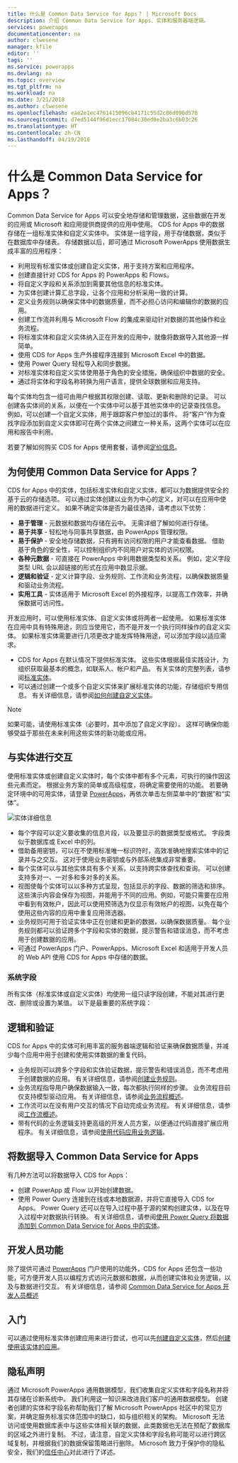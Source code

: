 ```yaml
---
title: 什么是 Common Data Service for Apps？ | Microsoft Docs
description: 介绍 Common Data Service for Apps、实体和服务器端逻辑。
services: powerapps
documentationcenter: na
author: clwesene
manager: kfile
editor: ''
tags: ''
ms.service: powerapps
ms.devlang: na
ms.topic: overview
ms.tgt_pltfrm: na
ms.workload: na
ms.date: 3/21/2018
ms.author: clwesene
ms.openlocfilehash: eae2e1ec4761415096cb4171c55d2c86d096d578
ms.sourcegitcommit: d7ed5144f96d1ecc17084c30ed0e2ba3c6b03c26
ms.translationtype: HT
ms.contentlocale: zh-CN
ms.lasthandoff: 04/19/2018
---
```

# <a name="what-is-common-data-service-for-apps"></a>什么是 Common Data Service for Apps？

Common Data Service for Apps 可以安全地存储和管理数据，这些数据在开发的应用或 Microsoft 和应用提供商提供的应用中使用。 CDS for Apps 中的数据存储在一组标准实体和自定义实体中。 实体是一组字段，用于存储数据，类似于在数据库中存储表。 存储数据以后，即可通过 Microsoft PowerApps 使用数据生成丰富的应用程序：

* 利用现有标准实体或创建自定义实体，用于支持方案和应用程序。
* 创建直接针对 CDS for Apps 的 PowerApps 和 Flows。
* 将自定义字段和关系添加到需要其他信息的标准实体。
* 为实体创建计算汇总字段，让各个应用和分析采用一致的计算。
* 定义业务规则以确保实体中的数据质量，而不必担心访问和编辑你的数据的应用。
* 创建工作流并利用与 Microsoft Flow 的集成来驱动针对数据的其他操作和业务流程。
* 将标准实体和自定义实体纳入正在开发的应用中，就像将数据导入其他源一样简单。
* 使用 CDS for Apps 生产外接程序连接到 Microsoft Excel 中的数据。
* 使用 Power Query 轻松导入和同步数据。
* 对标准实体和自定义实体使用基于角色的安全措施，确保组织中数据的安全。
* 通过将实体和字段名称转换为用户语言，提供全球数据和应用支持。

每个实体均包含一组可由用户根据其权限创建、读取、更新和删除的记录。 可以创建各实体间的关系，以便在一个实体中可以基于其他实体中的记录查找信息。 例如，可以创建一个自定义实体，用于跟踪客户参加过的事件。 将“客户”作为查找字段添加到自定义实体即可在两个实体之间建立一种关系，这两个实体可以在应用和报告中利用。

若要了解如何购买 CDS for Apps 使用套餐，请参阅[定价信息](../../administrator/pricing-billing-skus.md)。

## <a name="why-use-common-data-service-for-apps"></a>为何使用 Common Data Service for Apps？
CDS for Apps 中的实体，包括标准实体和自定义实体，都可以为数据提供安全的基于云的存储选项。 可以通过实体创建以业务为中心的定义，对可以在应用中使用的数据进行定义。 如果不确定实体是否为最佳选择，请考虑以下优势：

* **易于管理** - 元数据和数据均存储在云中。 无需详细了解如何进行存储。
* **易于共享** - 轻松地与同事共享数据，由 PowerApps 管理权限。
* **易于保护** - 安全地存储数据，只有拥有访问权限的用户才能查看数据。 借助基于角色的安全性，可以控制组织内不同用户对实体的访问权限。
* **各种元数据** - 可直接在 PowerApps 中利用数据类型和关系。 例如，定义字段类型 URL 会以超链接的形式在应用中数显示据。
* **逻辑和验证** - 定义计算字段、业务规则、工作流和业务流程，以确保数据质量和驱动业务流程。
* **实用工具** - 实体适用于 Microsoft Excel 的外接程序，以提高工作效率，并确保数据可访问性。

开发应用时，可以使用标准实体、自定义实体或将两者一起使用。 如果标准实体在应用中具有特殊用途，则应当使用它，而不是开发一个执行同样操作的自定义实体。 如果标准实体需要进行几项更改才能发挥特殊用途，可以添加字段以适应需求。

* CDS for Apps 在默认情况下提供标准实体。 这些实体根据最佳实践设计，为组织获取最基本的概念，如联系人、帐户和产品。 有关实体的完整列表，请参阅[标准实体](data-platform-intro.md#standard-entities)。
* 可以通过创建一个或多个自定义实体来扩展标准实体的功能，存储组织专用信息。 有关详细信息，请参阅[如何创建自定义实体](create-custom-entity.md)。

> [!NOTE]
> 如果可能，请使用标准实体（必要时，其中添加了自定义字段）。 这样可确保你能够受益于那些在未来利用这些实体的新功能或应用。

## <a name="interacting-with-entities"></a>与实体进行交互

使用标准实体或创建自定义实体时，每个实体中都有多个元素，可执行的操作因这些元素而定。 根据业务方案的简单或高级程度，将确定需要使用的功能。 若要确定环境中的可用实体，请登录 [PowerApps](https://web.powerapps.com)，再依次单击左侧菜单中的“数据”和“实体”。

![实体详细信息](./media/data-platform-cds-intro/entitylist.png "实体详细信息")

* 每个字段可以定义要收集的信息片段，以及要显示的数据类型或格式。 字段类似于数据库或 Excel 中的列。
* 借助备用密钥，可以在不使用标准唯一标识符时，高效准确地搜索实体中的记录并与之交互。 这对于使用业务密钥或与外部系统集成非常重要。
* 每个实体可以与其他实体具有多个关系，以支持跨实体查找和查询。 可以创建支持多对一、一对多和多对多的关系。
* 视图使每个实体可以以多种方式呈现，包括显示的字段、数据的筛选和排序。 这些演示内容会保存为视图，并能用于不同的应用。例如，可能只需要在应用中看到有效帐户，因此可以使用预筛选为仅显示有效帐户的视图，以免在每个使用这些内容的应用中重复应用筛选器。
* 业务规则可用于验证实体中正在创建和更新的数据，以确保数据质量。 每个业务规则都可以验证跨多个字段和实体的数据，提示警告和错误消息，而不考虑用于创建数据的应用。
* 可通过 PowerApps 门户、PowerApps、Microsoft Excel 和适用于开发人员的 Web API 使用 CDS for Apps 中存储的数据。

### <a name="system-fields"></a>系统字段
所有实体（标准实体或自定义实体）均使用一组只读字段创建，不能对其进行更改、删除或设置为某值。 以下是最重要的系统字段：

## <a name="logic-and-validation"></a>逻辑和验证

CDS for Apps 中的实体可利用丰富的服务器端逻辑和验证来确保数据质量，并减少每个应用中用于创建和使用实体数据的重复代码。

* 业务规则可以跨多个字段和实体验证数据，提示警告和错误消息，而不考虑用于创建数据的应用。 有关详细信息，请参阅[创建业务规则](./data-platform-create-business-rule.md)。
* 业务流程指导用户确保数据输入一致，每次都执行同样的步骤。 业务流程目前仅支持模型驱动应用。 有关详细信息，请参阅[业务流程概述](/dynamics365/customer-engagement/customize/business-process-flows-overview)。
* 工作流可以在没有用户交互的情况下自动完成业务流程。 有关详细信息，请参阅[工作流概述](/dynamics365/customer-engagement/customize/workflow-processes)。
* 带有代码的业务逻辑支持更高级的开发人员方案，以便通过代码直接扩展应用程序。 有关详细信息，请参阅[使用代码应用业务逻辑](../../developer/common-data-service/apply-business-logic-with-code.md)。

## <a name="getting-data-into-common-data-service-for-apps"></a>将数据导入 Common Data Service for Apps

有几种方法可以将数据导入 CDS for Apps：

* 创建 PowerApp 或 Flow 以开始创建数据。
* 使用 Power Query 连接到在线或本地数据源，并将它直接导入 CDS for Apps。 Power Query 还可以在导入过程中基于源的架构创建实体，以及在导入过程中对数据执行转换。 有关详细信息，请参阅[使用 Power Query 将数据添加到 Common Data Service for Apps 中的实体](./data-platform-cds-newentity-pq.md)。

## <a name="developer-capabilities"></a>开发人员功能

除了提供可通过 [PowerApps](https://web.powerapps.com) 门户使用的功能外，CDS for Apps 还包含一些功能，可方便开发人员以编程方式访问元数据和数据，从而创建实体和业务逻辑，以及与数据进行交互。 有关详细信息，请参阅 [Common Data Service for Apps 开发人员概述](../../developer/common-data-service/overview.md)

## <a name="get-started"></a>入门
可以通过使用标准实体创建应用来进行尝试，也可以先[创建自定义实体](create-custom-entity.md)，然后[创建使用该实体的应用](../canvas-apps/data-platform-create-app.md)。

## <a name="privacy-notice"></a>隐私声明
通过 Microsoft PowerApps 通用数据模型，我们收集自定义实体和字段名称并将其存储在诊断系统中。  我们利用这一知识来改进我们客户的通用数据模型。 创建者创建的实体和字段名称帮助我们了解 Microsoft PowerApps 社区中的常见方案，并确定服务标准实体范围中的缺口，如与组织相关的架构。 Microsoft 无法访问或使用数据库表中与这些实体相关联的数据，此类数据也无法在预配了数据库的区域之外进行复制。 不过，请注意，自定义实体和字段名称可能可以进行跨区域复制，并根据我们的数据保留策略进行删除。 Microsoft 致力于保护你的隐私安全，我们的[信任中心](https://www.microsoft.com/trustcenter/Privacy/default.aspx)对此进行了详述。
